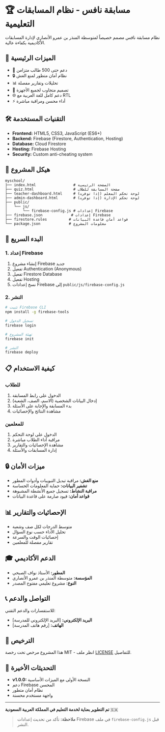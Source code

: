 # 🏆 مسابقة نافس - نظام المسابقات التعليمية

نظام مسابقة نافس مصمم خصيصاً لمتوسطة المنذر بن عمرو الأنصاري لإدارة المسابقات الأكاديمية بكفاءة عالية.

## 🌟 الميزات الرئيسية

- 🎯 دعم حتى 500 طالب متزامن
- 🔒 نظام أمان متطور لمنع الغش
- 📊 تحليلات وتقارير مفصلة
- 📱 تصميم متجاوب لجميع الأجهزة
- 🌐 دعم كامل للغة العربية مع RTL
- ⚡ أداء محسن ومراقبة مباشرة

## 🛠️ التقنيات المستخدمة

- **Frontend:** HTML5, CSS3, JavaScript (ES6+)
- **Backend:** Firebase (Firestore, Authentication, Hosting)
- **Database:** Cloud Firestore
- **Hosting:** Firebase Hosting
- **Security:** Custom anti-cheating system

## 📁 هيكل المشروع

```
myschool/
├── index.html                 # الصفحة الرئيسية
├── quiz.html                  # صفحة المسابقة للطلاب
├── teacher-dashboard.html     # لوحة تحكم المعلم (إذا توفرت)
├── admin-dashboard.html       # لوحة تحكم الإدارة (إذا توفرت)
├── public/
│   └── js/
│       └── firebase-config.js # إعدادات Firebase
├── firebase.json             # إعدادات Firebase
├── firestore.rules          # قواعد أمان قاعدة البيانات
└── package.json             # معلومات المشروع

```

## 🚀 البدء السريع

### 1. إعداد Firebase

1. إنشاء مشروع Firebase جديد
2. تفعيل Authentication (Anonymous)
3. تفعيل Firestore Database
4. تفعيل Hosting
5. نسخ إعدادات Firebase إلى `public/js/firebase-config.js`

### 2. النشر

```bash
# تثبيت Firebase CLI
npm install -g firebase-tools

# تسجيل الدخول
firebase login

# تهيئة المشروع
firebase init

# النشر
firebase deploy
```

## 📋 كيفية الاستخدام

### للطلاب
1. الدخول على رابط المسابقة
2. إدخال البيانات الشخصية (الاسم، الصف، الشعبة)
3. بدء المسابقة والإجابة على الأسئلة
4. مشاهدة النتائج والإحصائيات

### للمعلمين
1. الدخول على لوحة التحكم
2. مراقبة أداء الطلاب مباشرة
3. مشاهدة الإحصائيات والتقارير
4. إدارة المسابقات والأسئلة

## 🔒 ميزات الأمان

- **منع الغش:** مراقبة تبديل التبويبات وأدوات المطور
- **تشفير البيانات:** حماية المعلومات الحساسة
- **مراقبة النشاط:** تسجيل جميع الأنشطة المشبوهة
- **قواعد أمان:** قيود صارمة على قاعدة البيانات

## 📊 الإحصائيات والتقارير

- متوسط الدرجات لكل صف وشعبة
- تحليل الأداء حسب نوع السؤال
- إحصائيات الوقت والسرعة
- تقارير مفصلة للمعلمين

## 🎓 الدعم الأكاديمي

- **المطور:** الأستاذ نواف الصبحي
- **المؤسسة:** متوسطة المنذر بن عمرو الأنصاري
- **النوع:** مشروع تعليمي مفتوح المصدر

## 📞 التواصل والدعم

للاستفسارات والدعم التقني:
- **البريد الإلكتروني:** [البريد الإلكتروني للمدرسة]
- **الهاتف:** [رقم هاتف المدرسة]

## 📝 الترخيص

هذا المشروع مرخص تحت رخصة MIT - انظر ملف [LICENSE](LICENSE) للتفاصيل.

## 🔄 التحديثات الأخيرة

- **v1.0.0:** النسخة الأولى مع الميزات الأساسية
- دعم Firebase المحسن
- نظام أمان متطور
- واجهة مستخدم محسنة

---

**تم التطوير بعناية لخدمة التعليم في المملكة العربية السعودية** 🇸🇦

> **ملاحظة:** تأكد من تحديث إعدادات Firebase في ملف `firebase-config.js` قبل النشر.
